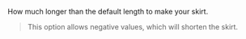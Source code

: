 How much longer than the default length to make your skirt.

> This option allows negative values, which will shorten the skirt.
